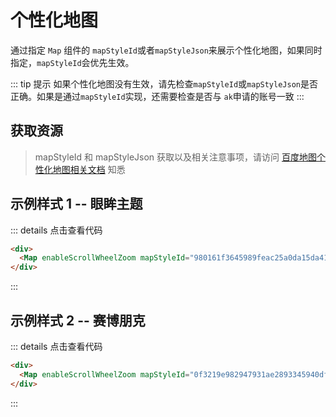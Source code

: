 # 个性化地图

通过指定 `Map` 组件的 `mapStyleId`或者`mapStyleJson`来展示个性化地图，如果同时指定，`mapStyleId`会优先生效。

::: tip 提示
如果个性化地图没有生效，请先检查`mapStyleId`或`mapStyleJson`是否正确。如果是通过`mapStyleId`实现，还需要检查是否与 `ak`申请的账号一致
:::

## 获取资源

> mapStyleId 和 mapStyleJson 获取以及相关注意事项，请访问 [百度地图个性化地图相关文档](https://lbsyun.baidu.com/index.php?title=jspopularGL/guide/custom#service-page-anchor3) 知悉

## 示例样式 1 -- 眼眸主题

<div>
  <Map enableScrollWheelZoom mapStyleId='980161f3645989feac25a0da15da4178'></Map>
</div>

::: details 点击查看代码

<!-- prettier-ignore -->
```html
<div>
  <Map enableScrollWheelZoom mapStyleId="980161f3645989feac25a0da15da4178" />
</div>
```

:::

## 示例样式 2 -- 赛博朋克

<div>
  <Map 
  enableScrollWheelZoom 
  mapStyleId='0f3219e982947931ae2893345940df80'
  />
</div>

::: details 点击查看代码

<!-- prettier-ignore -->
```html
<div>
  <Map enableScrollWheelZoom mapStyleId="0f3219e982947931ae2893345940df80"></Map>
</div>
```

:::

